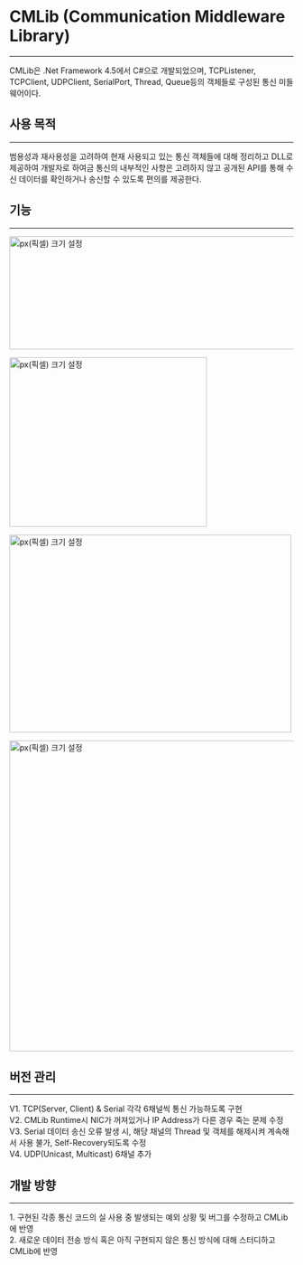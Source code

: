# CMLib (Communication Middleware Library)
<hr/>
CMLib은 .Net Framework 4.5에서 C#으로 개발되었으며, TCPListener, TCPClient, UDPClient, SerialPort, Thread, Queue등의 객체들로 구성된 통신 미들웨어이다.  

## 사용 목적
<hr/>
범용성과 재사용성을 고려하여 현재 사용되고 있는 통신 객체들에 대해 정리하고 DLL로 제공하여 개발자로 하여금 통신의 내부적인 사항은 고려하지 않고 공개된 API를 통해 수신 데이터를 확인하거나 송신할 수 있도록 편의를 제공한다.   

## 기능
<hr/>
<img src="https://user-images.githubusercontent.com/65689549/84606048-3c3f2c80-aedd-11ea-8b58-dd618472c144.png" width="600px" height="200px" title="px(픽셀) 크기 설정"></img><br/>

<img src="https://user-images.githubusercontent.com/65689549/84605654-f3d23f80-aed9-11ea-8ddf-67c1181e4783.png" width="350px" height="300px" title="px(픽셀) 크기 설정"></img><br/>

<img src="https://user-images.githubusercontent.com/65689549/84606049-3d705980-aedd-11ea-8e5d-1a40fef9a4f1.png" width="500px" height="350px" title="px(픽셀) 크기 설정"></img><br/>

<img src="https://user-images.githubusercontent.com/65689549/85645923-fa309a80-b6d5-11ea-97d2-eed2cbabd9bc.png" width="650px" height="550px" title="px(픽셀) 크기 설정"></img><br/>





## 버전 관리 
<hr/>
V1. TCP(Server, Client) & Serial 각각 6채널씩 통신 가능하도록 구현</br>
V2. CMLib Runtime시 NIC가 꺼져있거나 IP Address가 다른 경우 죽는 문제 수정</br>
V3. Serial 데이터 송신 오류 발생 시, 해당 채널의 Thread 및 객체를 해제시켜 계속해서 사용 불가, Self-Recovery되도록 수정</br>
V4. UDP(Unicast, Multicast) 6채널 추가

## 개발 방향
<hr/>
1. 구현된 각종 통신 코드의 실 사용 중 발생되는 예외 상황 및 버그를 수정하고 CMLib에  반영</br>
2. 새로운 데이터 전송 방식 혹은 아직 구현되지 않은 통신 방식에 대해 스터디하고 CMLib에 반영
